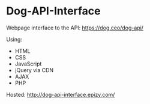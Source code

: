 # Dog-API-Interface
Webpage interface to the API: https://dog.ceo/dog-api/

Using:
- HTML
- CSS
- JavaScript
- jQuery via CDN
- AJAX
- PHP

Hosted: http://dog-api-interface.epizy.com/
